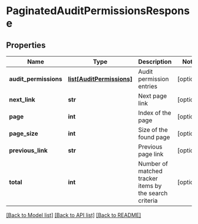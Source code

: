 # PaginatedAuditPermissionsResponse

## Properties
Name | Type | Description | Notes
------------ | ------------- | ------------- | -------------
**audit_permissions** | [**list[AuditPermissions]**](AuditPermissions.md) | Audit permission entries | [optional] 
**next_link** | **str** | Next page link | [optional] 
**page** | **int** | Index of the page | [optional] 
**page_size** | **int** | Size of the found page | [optional] 
**previous_link** | **str** | Previous page link | [optional] 
**total** | **int** | Number of matched tracker items by the search criteria | [optional] 

[[Back to Model list]](../README.md#documentation-for-models) [[Back to API list]](../README.md#documentation-for-api-endpoints) [[Back to README]](../README.md)


